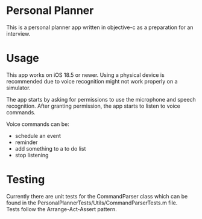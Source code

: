 # Personal Planner
This is a personal planner app written in objective-c as a preparation for an interview.

# Usage

This app works on iOS 18.5 or newer. Using a physical device is recommended due to voice recognition might not work properly on a simulator.

The app starts by asking for permissions to use the microphone and speech recognition. After granting permission, the app starts to listen to voice commands.

Voice commands can be:
- schedule an event
- reminder
- add something to a to do list
- stop listening

# Testing

Currently there are unit tests for the CommandParser class which can be found in the PersonalPlannerTests/Utils/CommandParserTests.m file.   
Tests follow the Arrange-Act-Assert pattern.


